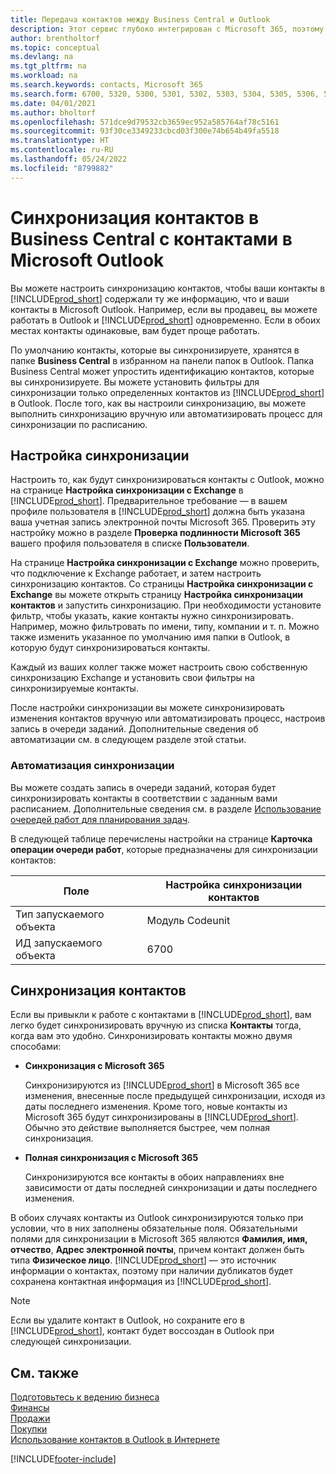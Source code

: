 ```yaml
---
title: Передача контактов между Business Central и Outlook
description: Этот сервис глубоко интегрирован с Microsoft 365, поэтому вы можете передавать контакты из Outlook в Business Central и наоборот.
author: brentholtorf
ms.topic: conceptual
ms.devlang: na
ms.tgt_pltfrm: na
ms.workload: na
ms.search.keywords: contacts, Microsoft 365
ms.search.form: 6700, 5320, 5300, 5301, 5302, 5303, 5304, 5305, 5306, 5307, 5308, 5309, 5310, 5311
ms.date: 04/01/2021
ms.author: bholtorf
ms.openlocfilehash: 571dce9d79532cb3659ec952a585764af78c5161
ms.sourcegitcommit: 93f30ce3349233cbcd03f300e74b654b49fa5518
ms.translationtype: HT
ms.contentlocale: ru-RU
ms.lasthandoff: 05/24/2022
ms.locfileid: "8799882"
---
```

# <a name="synchronize-contacts-in-business-central-with-contacts-in-microsoft-outlook"></a>Синхронизация контактов в Business Central с контактами в Microsoft Outlook

Вы можете настроить синхронизацию контактов, чтобы ваши контакты в [!INCLUDE[prod_short](includes/prod_short.md)] содержали ту же информацию, что и ваши контакты в Microsoft Outlook. Например, если вы продавец, вы можете работать в Outlook и [!INCLUDE[prod_short](includes/prod_short.md)] одновременно. Если в обоих местах контакты одинаковые, вам будет проще работать.  

По умолчанию контакты, которые вы синхронизируете, хранятся в папке **Business Central** в избранном на панели папок в Outlook. Папка Business Central может упростить идентификацию контактов, которые вы синхронизируете. Вы можете установить фильтры для синхронизации только определенных контактов из [!INCLUDE[prod_short](includes/prod_short.md)] в Outlook. После того, как вы настроили синхронизацию, вы можете выполнить синхронизацию вручную или автоматизировать процесс для синхронизации по расписанию.  

## <a name="set-up-synchronization"></a>Настройка синхронизации
Настроить то, как будут синхронизироваться контакты с Outlook, можно на странице **Настройка синхронизации с Exchange** в [!INCLUDE[prod_short](includes/prod_short.md)]. Предварительное требование — в вашем профиле пользователя в [!INCLUDE[prod_short](includes/prod_short.md)] должна быть указана ваша учетная запись электронной почты Microsoft 365. Проверить эту настройку можно в разделе **Проверка подлинности Microsoft 365** вашего профиля пользователя в списке **Пользователи**. 

На странице **Настройка синхронизации с Exchange** можно проверить, что подключение к Exchange работает, и затем настроить синхронизацию контактов. Со страницы **Настройка синхронизации с Exchange** вы можете открыть страницу **Настройка синхронизации контактов** и запустить синхронизацию. При необходимости установите фильтр, чтобы указать, какие контакты нужно синхронизировать. Например, можно фильтровать по имени, типу, компании и т. п. Можно также изменить указанное по умолчанию имя папки в Outlook, в которую будут синхронизироваться контакты.  

Каждый из ваших коллег также может настроить свою собственную синхронизацию Exchange и установить свои фильтры на синхронизируемые контакты.  

После настройки синхронизации вы можете синхронизировать изменения контактов вручную или автоматизировать процесс, настроив запись в очереди заданий. Дополнительные сведения об автоматизации см. в следующем разделе этой статьи.

### <a name="automate-synchronization"></a>Автоматизация синхронизации
Вы можете создать запись в очереди заданий, которая будет синхронизировать контакты в соответствии с заданным вами расписанием. Дополнительные сведения см. в разделе [Использование очередей работ для планирования задач](admin-job-queues-schedule-tasks.md). 

В следующей таблице перечислены настройки на странице **Карточка операции очереди работ**, которые предназначены для синхронизации контактов:

|Поле|Настройка синхронизации контактов|
|-----|-----|
|Тип запускаемого объекта|Модуль Codeunit|
|ИД запускаемого объекта|6700|

## <a name="synchronize-contacts"></a>Синхронизация контактов
Если вы привыкли к работе с контактами в [!INCLUDE[prod_short](includes/prod_short.md)], вам легко будет синхронизировать вручную из списка **Контакты** тогда, когда вам это удобно. Синхронизировать контакты можно двумя способами:

* **Синхронизация с Microsoft 365**

  Синхронизируются из [!INCLUDE[prod_short](includes/prod_short.md)] в Microsoft 365 все изменения, внесенные после предыдущей синхронизации, исходя из даты последнего изменения. Кроме того, новые контакты из Microsoft 365 будут синхронизированы в [!INCLUDE[prod_short](includes/prod_short.md)]. Обычно это действие выполняется быстрее, чем полная синхронизация. 

* **Полная синхронизация с Microsoft 365**

  Синхронизируются все контакты в обоих направлениях вне зависимости от даты последней синхронизации и даты последнего изменения.  

В обоих случаях контакты из Outlook синхронизируются только при условии, что в них заполнены обязательные поля. Обязательными полями для синхронизации в Microsoft 365 являются **Фамилия, имя, отчество**, **Адрес электронной почты**, причем контакт должен быть типа **Физическое лицо**. [!INCLUDE[prod_short](includes/prod_short.md)] — это источник информации о контактах, поэтому при наличии дубликатов будет сохранена контактная информация из [!INCLUDE[prod_short](includes/prod_short.md)].  

> [!NOTE]
> Если вы удалите контакт в Outlook, но сохраните его в [!INCLUDE[prod_short](includes/prod_short.md)], контакт будет воссоздан в Outlook при следующей синхронизации. 

## <a name="see-also"></a>См. также
[Подготовьтесь к ведению бизнеса](ui-get-ready-business.md)  
[Финансы](finance.md)  
[Продажи](sales-manage-sales.md)  
[Покупки](purchasing-manage-purchasing.md)  
[Использование контактов в Outlook в Интернете](https://support.office.com/article/Using-contacts-People-in-Outlook-on-the-web-1e3438c7-26b2-420c-87de-3cea9d31b5cb?appver=OWB150)  


[!INCLUDE[footer-include](includes/footer-banner.md)]